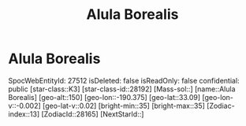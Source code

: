 ﻿---
title: "Alula Borealis"
location: [33.09,-190.375,150]
type: Station
tags:
- astro/Star

---

# Alula Borealis

SpocWebEntityId: 27512
isDeleted: false
isReadOnly: false
confidential: public
[star-class::K3]
[star-class-id::28192]
[Mass-sol::]
[name::Alula Borealis]
[geo-alt::150]
[geo-lon::-190.375]
[geo-lat::33.09]
[geo-lon-v::-0.002]
[geo-lat-v::0.02]
[bright-min::35]
[bright-max::35]
[Zodiac-index::13]
[ZodiacId::28165]
[NextStarId::]

